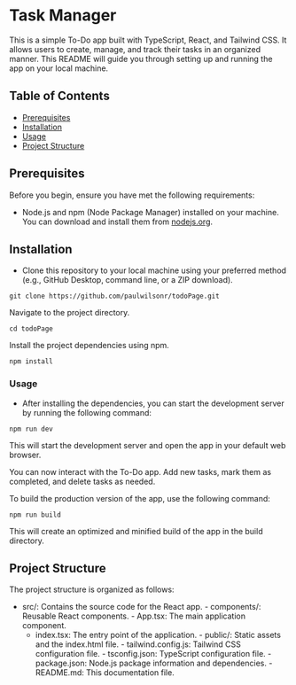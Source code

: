# Task Manager

This is a simple To-Do app built with TypeScript, React, and Tailwind CSS. It allows users to create, manage, and track their tasks in an organized manner. This README will guide you through setting up and running the app on your local machine.
## Table of Contents

   - [Prerequisites](#prerequisites)
   - [Installation](#installation)
   - [Usage](#usage)
   - [Project Structure](#project-structure)
    
    

## Prerequisites

Before you begin, ensure you have met the following requirements:

   - Node.js and npm (Node Package Manager) installed on your machine. You can download and install them from [nodejs.org](https://nodejs.org).

## Installation

   - Clone this repository to your local machine using your preferred method (e.g., GitHub Desktop, command line, or a ZIP download).


`git clone https://github.com/paulwilsonr/todoPage.git`

   Navigate to the project directory.

`cd todoPage`

   Install the project dependencies using npm.


`npm install`

### Usage

   - After installing the dependencies, you can start the development server by running the following command:


`npm run dev`

This will start the development server and open the app in your default web browser.

   You can now interact with the To-Do app. Add new tasks, mark them as completed, and delete tasks as needed.

   To build the production version of the app, use the following command:


`npm run build`

This will create an optimized and minified build of the app in the build directory.

## Project Structure

The project structure is organized as follows:

   - src/: Contains the source code for the React app.
         - components/: Reusable React components.
         - App.tsx: The main application component.
        - index.tsx: The entry point of the application.
    - public/: Static assets and the index.html file.
    - tailwind.config.js: Tailwind CSS configuration file.
    - tsconfig.json: TypeScript configuration file.
    - package.json: Node.js package information and dependencies.
    - README.md: This documentation file.
